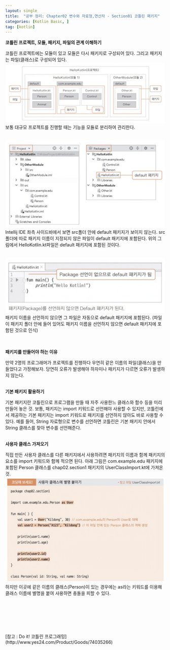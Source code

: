 ```yaml
---
layout: single
title:  "공부 정리: Chapter02 변수와 자료형,연산자 - Section01 코틀린 패키지"
categories: [Kotlin Basic, ]
tag: [kotlin]
---
```


**코틀린 프로젝트, 모듈, 패키지, 파일의 관계 이해하기**

코틀린 프로젝트에는 모듈이 있고 모듈은 다시 패키지로 구성되어 있다. 그리고 패키지는 파일(클래스)로 구성되어 있다.
![chapter02-section01-01](/images/2023-04-27-chapter02-section01/2023-04-27-chapter02-section01-package.png)
보통 대규모 프로젝트를 진행할 때는 기능을 모듈로 분리하여 관리한다.
<br><br>

![chapter02-section01-03](/images/2023-04-27-chapter02-section01/2023-04-27-chapter02-section01-03.png)
Intellij IDE 좌측 사이드바에서 보면 src폴더 안에 default 패키지가 보이지 않는다. src폴더에 따로 패키지 이름이 지정되지 않은 파일이 default 패키지에 포함된다. 위의 그림에서 HelloKotlin.kt파일은 default 패키지에 포함된 것이다.
<br><br>

![chapter02-section01-02](/images/2023-04-27-chapter02-section01/2023-04-27-chapter02-section01-02.png)
패키지 이름을 선언하지 않으면 그 파일은 자동으로 default 패키지에 포함된다. (파일이 패키지 폴더 안에 들어 있어도 패키지 이름을 선언하지 않으면 default 패키지에 포함된 것으로 인식)
<br>
<br>
<br>

**패키지를 만들어야 하는 이유**

만약 2명의 프로그래머가 프로젝트를 진행하다 우연히 같은 이름의 파일(클래스)을 만들었다고 가정해보자. 당연히 오류가 발생해야 하자미나 패키지가 다르면 오류가 발생하지 않는다.
<br>
<br>

**기본 패키지 활용하기**

기본 패키지란 코틀린으로 프로그램을 만들 때 자주 사용한느 클래스와 함수 등을 미리 만들어 놓은 것. 보통, 패키지는 import 키워드로 선언해야 사용할 수 있지만, 코틀린에서 제공하는 기본 패키지는 import 키워드로 패키지를 선언하지 않아도 바로 사용할 수 있다. 예를 들어, String 자료형으로 변수를 선언하면 코틀린은 기본 패키지 안에서 String 클래스를 찾아 변수를 선언해준다.
<br>
<br>

**사용자 클래스 가져오기**

직접 만든 사용자 클래스를 다른 패키지에서 사용하려면 패키지의 이름과 함께 패키지의 요소를 import 키워드와 함께 적으면 된다. 아래 그림은 com.example.edu 패키지에 포함된 Person 클래스를 chap02.section1 패키지의 UserClassImport.kt에 가져온 것.
![chapter02-section01-04](/images/2023-04-27-chapter02-section01/2023-04-27-chapter02-section01-04.png)
하지만 이곳에 같은 이름의 클래스(Person)이 있는 경우에는 as라는 키워드를 이용해 클래스 이름에 별명을 붙여 사용하면 충돌을 피할 수 있다.


<br>
<br>
<br>
<br>
<br>
<br>
[참고 : Do it! 코틀린 프로그래밍](http://www.yes24.com/Product/Goods/74035266)